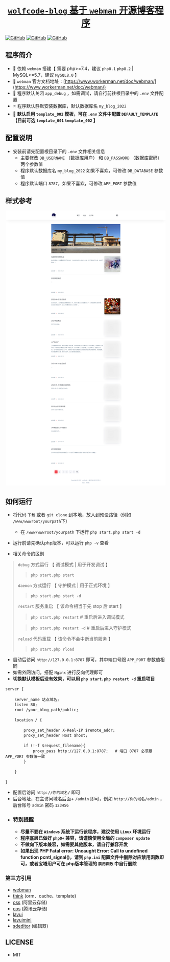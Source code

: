 <h1 align="center">
    <a href="https://www.wolfcode.net/info/239/" target="_blank">
         <code>wolfcode-blog</code> 基于 <code>webman</code> 开源博客程序
    </a>
</h1>

[![GitHub](https://img.shields.io/badge/webman--blog-%40wolfcode-red?style=flat-square)](https://www.wolfcode.net)
[![GitHub](https://img.shields.io/github/last-commit/wolf-leo/webman-blog.svg?style=flat-square)](https://github.com/wolf-leo/webman-blog/commits/main)
[![GitHub](https://img.shields.io/github/license/wolf-leo/webman-blog?style=flat-square)](https://github.com/wolf-leo/webman-blog)

## 程序简介

- 🔧 依赖 `webman` 搭建【 需要 php>=7.4，建议 `php8.1` `php8.2` | MySQL>=5.7，建议 `MySQL8.0` 】
- 📄 `webman` 官方文档地址：[https://www.workerman.net/doc/webman/](https://www.workerman.net/doc/webman/)
- 💙 程序默认关闭 `app_debug` ，如需调试，请自行前往根目录中的 `.env` 文件配置
- ⭐ 程序默认静默安装数据库，默认数据库名 `my_blog_2022`
- 🤗  __默认启用 `template_002` 模板，可在 `.env` 文件中配置 `DEFAULT_TEMPLATE` 【目前可选 `template_001` `template_002` 】__

## 配置说明

- 安装前请先配置根目录下的 `.env` 文件相关信息
    - 主要修改 `DB_USERNAME` （数据库用户） 和 `DB_PASSWORD` （数据库密码） 两个参数值
    - 程序默认数据库名 `my_blog_2022` 如果不喜欢，可修改 `DB_DATABASE` 参数值
    - 程序默认端口 `8787`，如果不喜欢，可修改 `APP_PORT` 参数值

## 样式参考

<center>
<img alt="样式参考" height="860" src="./public/static/template_002/images/wolfcode.png" width="500"/>
</center>

## 如何运行

- 将代码 `下载` 或者 `git clone` 到本地，放入到预设路径（例如 `/www/wwwroot/yourpath`下）
    - 在 `/www/wwwroot/yourpath` 下运行 `php start.php start -d`
- 运行前请先确认php版本，可以运行 `php -v` 查看

- 相关命令的区别

> `debug` 方式运行 【 调试模式 | 用于开发调试 】
>
> > ```php start.php start```
>
> `daemon` 方式运行 【 守护模式 | 用于正式环境 】
>
> > ```php start.php start -d```
>
> `restart` 服务重启 【 该命令相当于先 stop 后 start 】
>
> > ```php start.php restart```    # 重启后进入调试模式
>
>> ```php start.php restart -d``` # 重启后进入守护模式
>
> `reload` 代码重载 【 该命令不会中断当前服务 】
>
> > ```php start.php rload```

- 启动后访问 `http://127.0.0.1:8787` 即可，其中端口号跟 `APP_PORT` 参数值相同
- 如需外网访问，搭配 `Nginx` 进行反向代理即可
- **切换默认模板后没有效果，可以用 `php start.php restart -d` 重启项目**

```
server {

    server_name 站点域名;
    listen 80;
    root /your_blog_path/public;

    location / {
    
        proxy_set_header X-Real-IP $remote_addr;
        proxy_set_header Host $host;
        
        if (!-f $request_filename){
            proxy_pass http://127.0.0.1:8787;   # 端口 8787 必须跟 APP_PORT 参数值一致
        }
        
    }
    
}
  ```

- 配置后访问 `http://你的域名/` 即可
- 后台地址，在主访问域名后面+ `/admin` 即可，例如 `http://你的域名/admin` ，后台账号 `admin` 密码 `123456`
- ### 特别提醒
    - **尽量不要在 `Windows` 系统下运行该程序，建议使用 `Linux` 环境运行**
    - **程序底层已做好 `php8+` 兼容，请谨慎使用全局的 `composer update`**
    - **不做向下版本兼容，如需要其他版本，请自行兼容开发**
    - **如果出现 PHP Fatal error:  Uncaught Error: Call to undefined function pcntl_signal()，请到 `php.ini` 配置文件中删除对应禁用函数即可，或者宝塔用户可在 php版本管理的 `禁用函数` 中自行删除**

### 第三方引用

- [webman](https://www.workerman.net/doc/webman/)
- [think](https://github.com/top-think) (orm、cache、template)
- [oss](https://github.com/aliyun/aliyun-oss-php-sdk) (阿里云存储)
- [cos](https://github.com/tencentyun/cos-php-sdk-v5) (腾讯云存储)
- [layui](https://layui.js.cn/)
- [layuimini](http://layuimini.99php.cn/docs/)
- [sdeditor](https://www.sdcms.cn/editor/) (编辑器)

## LICENSE

- MIT

